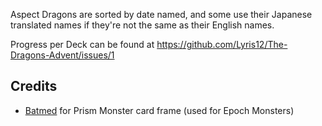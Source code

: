 Aspect Dragons are sorted by date named, and some use their Japanese translated names if they're not the same as their English names.

Progress per Deck can be found at https://github.com/Lyris12/The-Dragons-Advent/issues/1
## Credits
* [Batmed](http://batmed.deviantart.com/) for Prism Monster card frame (used for Epoch Monsters)

